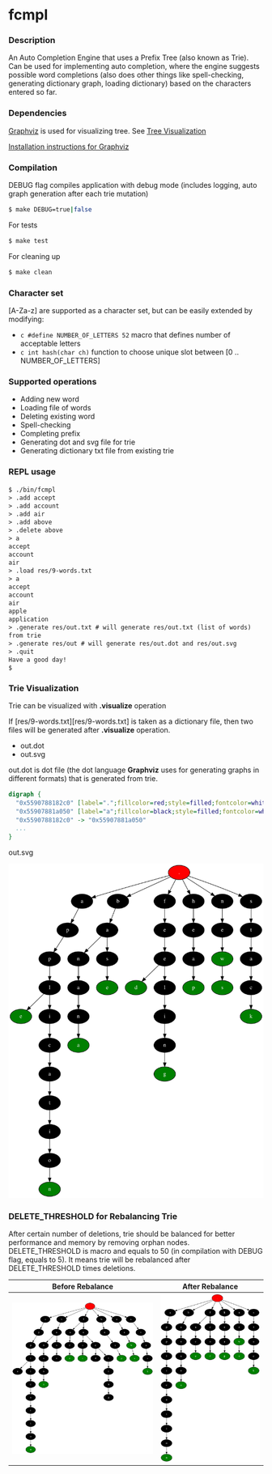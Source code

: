 # fcmpl

### Description
An Auto Completion Engine that uses a Prefix Tree (also known as Trie). Can be used for implementing auto completion, where the engine suggests possible word completions (also does other things like spell-checking, generating dictionary graph, loading dictionary) based on the characters entered so far.

### Dependencies
[Graphviz](https://graphviz.org/) is used for visualizing tree. See [Tree Visualization](#tree-visualization)

[Installation instructions for Graphviz](https://graphviz.org/download/)

### Compilation
DEBUG flag compiles application with debug mode (includes logging, auto graph generation after each trie mutation)
```sh
$ make DEBUG=true|false
```

For tests
```sh
$ make test
```

For cleaning up
```sh
$ make clean
```

### Character set
[A-Za-z] are supported as a character set, but can be easily extended by modifying:
- ```c #define NUMBER_OF_LETTERS 52``` macro that defines number of acceptable letters
- ```c int hash(char ch)``` function to choose unique slot between [0 .. NUMBER_OF_LETTERS]

### Supported operations
- Adding new word
- Loading file of words
- Deleting existing word
- Spell-checking
- Completing prefix
- Generating dot and svg file for trie
- Generating dictionary txt file from existing trie

### REPL usage
```
$ ./bin/fcmpl
> .add accept
> .add account
> .add air
> .add above
> .delete above
> a
accept
account
air
> .load res/9-words.txt
> a
accept
account
air
apple
application
> .generate res/out.txt # will generate res/out.txt (list of words) from trie
> .generate res/out # will generate res/out.dot and res/out.svg
> .quit
Have a good day!
$ 
```

### Trie Visualization
Trie can be visualized with **.visualize** operation

If [res/9-words.txt][res/9-words.txt] is taken as a dictionary file, then two files will be generated after **.visualize** operation.
- out.dot
- out.svg

out.dot is dot file (the dot language **Graphviz** uses for generating graphs in different formats) that is generated from trie.
```dot
digraph {
  "0x5590788182c0" [label=".";fillcolor=red;style=filled;fontcolor=white]
  "0x55907881a050" [label="a";fillcolor=black;style=filled;fontcolor=white]
  "0x5590788182c0" -> "0x55907881a050"
  ...
}
```

out.svg

![Svg generated from dictionary](res/out.svg)

### DELETE_THRESHOLD for Rebalancing Trie
After certain number of deletions, trie should be balanced for better performance and memory by removing orphan nodes. DELETE_THRESHOLD is macro and equals to 50 (in compilation with DEBUG flag, equals to 5). It means trie will be rebalanced after DELETE_THRESHOLD times deletions.

Before Rebalance                               |  After Rebalance
:---------------------------------------------:|:--------------------------------------------:
![Before Rebalance](res/before-rebalance.svg)  |  ![After Rebalance](res/after-rebalance.svg)
